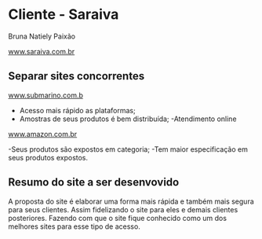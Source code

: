 # Cliente - Saraiva

Bruna Natiely Paixão

www.saraiva.com.br


## Separar sites concorrentes

www.submarino.com.b
- Acesso mais rápido as plataformas; 
- Amostras de seus produtos é bem distribuída;
-Atendimento online


www.amazon.com.br

-Seus produtos são expostos em categoria; 
-Tem maior especificação em seus produtos expostos.


## Resumo do site a ser desenvovido

A proposta do site é elaborar uma forma mais rápida e também mais segura para seus clientes. Assim fidelizando o site para eles e demais clientes posteriores. Fazendo com que o site fique conhecido como um dos melhores sites para esse tipo de acesso.
